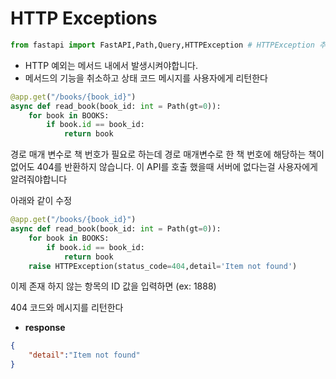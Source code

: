 # HTTP Exceptions

```python
from fastapi import FastAPI,Path,Query,HTTPException # HTTPException 추가
```

* HTTP 예외는 메서드 내에서 발생시켜야합니다.
* 메서드의 기능을 취소하고 상태 코드 메시지를 사용자에게 리턴한다

```python
@app.get("/books/{book_id}")
async def read_book(book_id: int = Path(gt=0)):
    for book in BOOKS:
        if book.id == book_id:
            return book
```

경로 매개 변수로 책 번호가 필요로 하는데 경로 매개변수로 한 책 번호에 해당하는 책이 없어도 404를 반환하지 않습니다. 이 API를 호출 했을때 서버에 없다는걸 사용자에게 알려줘야합니다



아래와 같이 수정

```python
@app.get("/books/{book_id}")
async def read_book(book_id: int = Path(gt=0)):
    for book in BOOKS:
        if book.id == book_id:
            return book
    raise HTTPException(status_code=404,detail='Item not found')
```

이제 존재 하지 않는 항목의 ID 값을 입력하면 (ex: 1888)

404 코드와 메시지를 리턴한다

* **response**

```json
{
    "detail":"Item not found"
}
```
